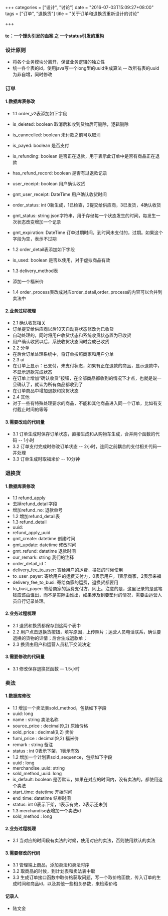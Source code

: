 +++
categories = ["设计", "讨论"]
date = "2016-07-03T15:09:27+08:00"
tags = ["订单", "退换货"]
title = "关于订单和退换货重新设计的讨论"

+++

#### tc：一个馒头引发的血案 之 一个status引发的重构

### 设计原则

- 将各个业务模块分离开，保证业务逻辑的独立性
- 统一各个表的id，使用java写一个long型的uuid生成算法 -- 改所有表的uuid为非自增，同时修改

### 订单

#### 1.数据库表修改

- 1.1 order_v2表添加如下字段
 - is_deleted: boolean 取消后和收到货物后可删除，逻辑删除
 - is_canncelled: boolean 未付款之前可以取消
 - is_payed: boolean 是否支付
 - is_refunding: boolean 是否正在退款，用于表示此订单中是否有商品正在退款
 - has_refund_record: boolean 是否有过退款记录
 - user_receipt: boolean 用户确认收货
 - gmt_user_receipt: DateTime 用户确认收货时间
 - order_status: int 0新生成，1已检查，2提交给供应商，3已发货，4确认收货
 - gmt_status: string json字符串，用于存储每一个状态发生的时间，每发生一次状态改变增加一个记录
 - gmt_expiration: DateTime 订单过期时间，到时间未支付的，过期。如果这个字段为空，表示不过期

- 1.2 order_detail表添加如下字段
 - is_used: boolean 是否以使用，对于虚拟商品有效 

- 1.3 delivery_method表
 - 添加一个福米价

- 1.4 order_process表改成对应order_detail,order_process的内容可以合并到卖法中

#### 2.业务过程梳理

- 2.1 确认收货相关
 - 订单提交给供应商以后10天自动将状态修改为已收货
 - 自动处理的，同时将用户收货状态和系统收货状态置为已收货
 - 用户确认收货以后，系统收货状态同时变成已收货
- 2.2 分单
 - 在后台订单处理系统中，将订单按照商家和用户分单
- 2.3 ui
 - 在订单上显示：已支付，未支付状态，如果有正在退款的商品，显示退款中，不显示退款完成状态
 - 在订单上增加“确认收货”按钮，在全部商品都收到的情况下才点，也就是说一旦确认了，就认为所有商品都收到了
 - 在订单商品中增加退款和换货状态
- 2.4 其他
 - 对于一些有特殊处理要求的商品，不能和其他商品进入同一个订单，比如有支付截止时间的等等

#### 3.需要改动的代码量

- 3.1 订单生成时保存订单状态，直接生成和从购物车生成，合并两个函数的代码 -- 1小时
- 3.2 订单支付完成时修改订单状态 -- 2小时，连同之前耦合的支付相关代码一并处理
- 3.3 订单生成时取福米价 -- 10分钟


### 退换货

#### 1.数据库表修改

- 1.1 refund_apply
 - 去掉refund_detail字段
 - 增加refund_no: 退款单号
- 1.2 增加refund_detail表
- 1.3 refund_detail
 - uuid: 
 - refund_apply_uuid
 - gmt_create: datetime 创建时间
 - gmt_update: datetime 修改时间
 - gmt_refund: datetime 退款时间
 - our_remark: string 我们的注释
 - order_detail_id：
 - delivery_fee_to_user: 寄给用户的运费，换货的时候使用
 - to_user_payer: 寄给用户的运费支付方，0表示用户，1表示商家，2表示来福
 - delivery_fee_to_busi: 寄给商家的运费，退换货都要用
 - to_busi_payer: 寄给商家的运费支付方，同上。注意的是，这里记录的是这笔钱应该由谁出，而不是实际由谁出，如果涉及到要垫付的情况，需要由运营人员自行记录处理。
 
 

#### 2.业务过程梳理

- 2.1 退货和换货都保存到这两个表中
- 2.2 用户点击退换货按钮，填写原因，上传照片；运营人员电话联系，确认要退换的货物的详情；后台生成退款单；
- 2.3 换货由用户和运营人员私下交流决定

#### 3.需要修改的代码量

- 3.1 修改保存退换货函数 -- 1.5小时

### 卖法

#### 1.数据库修改

- 1.1 增加一个卖法表sold_method，包括如下字段
 - uuid: long
 - name : string 卖法名称
 - source_price : decimal(9,2) 原始价格
 - sold_price : decimal(9,2) 卖价
 - fumi_price : decimal(9,2) 福米价
 - remark : string 备注
 - status : int 0表示下架，1表示有效
- 1.2 增加一个计划表sold_sequence，包括如下字段
 - uuid : long
 - merchandise_uuid: string 
 - sold_method_uuid: long
 - is_default: boolean 是否默认，如果在对应的时间内，没有卖法的，都使用这个卖法
 - start_time: datetime 开始时间
 - end_time: datetime 结束时间
 - status: int 0表示下架，1表示有效，2表示还未到
- 1.3 merchandise表增加一个卖法id
 - sold_method : long 

#### 2.业务过程梳理

- 2.1 当对应的时间段有卖法的时候，使用对应的卖法，否则使用默认的卖法


#### 3.需要修改的代码

- 3.1 管理端上商品，添加卖法和卖法时序
- 3.2 取商品的时候，到计划表和卖法表中取
- 3.3 生成订单接口函数中取价格获取问题，写一个取价格函数，传入订单的生成时间和商品id，以及其他一些相关参数，来检索价格

#### 记录人

- 陆文金
